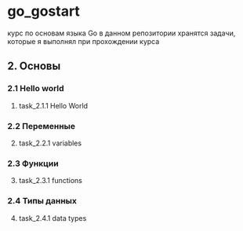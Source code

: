 # go_gostart
курс по основам языка Go
в данном репозитории хранятся задачи, которые я выполнял при прохождении курса

## 2. Основы
### 2.1 Hello world
1. task_2.1.1 Hello World
### 2.2 Переменные
2. task_2.2.1 variables
### 2.3 Функции
3. task_2.3.1 functions
### 2.4 Типы данных
4. task_2.4.1 data types
